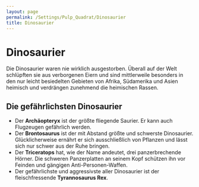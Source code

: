 ```yaml
---
layout: page
permalink: /Settings/Pulp_Quadrat/Dinosaurier
title: Dinosaurier
---
```


# Dinosaurier

Die Dinosaurier waren nie wirklich ausgestorben. Überall auf der Welt schlüpften sie aus verborgenen Eiern und sind mittlerweile besonders in den nur leicht besiedelten Gebieten von Afrika, Südamerika und Asien heimisch und verdrängen zunehmend die heimischen Rassen.

## Die gefährlichsten Dinosaurier

- Der **Archäopteryx** ist der größte fliegende Saurier. Er kann auch Flugzeugen gefährlich werden.
- Der **Brontosaurus** ist der mit Abstand größte und schwerste Dinosaurier. Glücklicherweise ernährt er sich ausschließlich von Pflanzen und lässt sich nur schwer aus der Ruhe bringen.
- Der **Triceratops** hat, wie der Name andeutet, drei panzerbrechende Hörner. Die schweren Panzerplatten an seinem Kopf schützen ihn vor Feinden und gängigen Anti-Personen-Waffen.
- Der gefährlichste und aggressivste aller Dinosaurier ist der fleischfressende **Tyrannosaurus Rex**.

